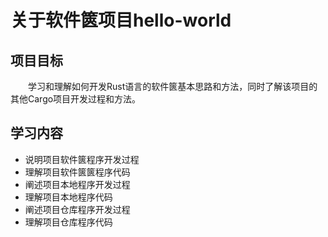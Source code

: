 # 关于软件篋项目hello-world

## 项目目标

　　学习和理解如何开发Rust语言的软件篋基本思路和方法，同时了解该项目的其他Cargo项目开发过程和方法。

## 学习内容

- 说明项目软件篋程序开发过程
- 理解项目软件篋篋程序代码
- 阐述项目本地程序开发过程
- 理解项目本地程序代码
- 阐述项目仓库程序开发过程
- 理解项目仓库程序代码

